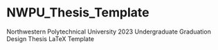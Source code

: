 # NWPU_Thesis_Template
Northwestern Polytechnical University 2023 Undergraduate Graduation Design Thesis LaTeX Template
